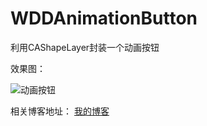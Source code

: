 # WDDAnimationButton
利用CAShapeLayer封装一个动画按钮

效果图：

![动画按钮](http://img.blog.csdn.net/20160925003828307)

相关博客地址：
[我的博客](http://blog.csdn.net/cehae/article/details/52652553)